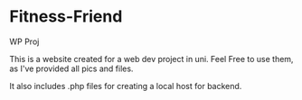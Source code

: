 # Fitness-Friend
WP Proj

This is a website created for a web dev project in uni.
Feel Free to use them, as I've provided all pics and files.

It also includes .php files for creating a local host for backend.
